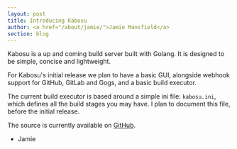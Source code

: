 ```yaml
---
layout: post
title: Introducing Kabosu
author: <a href="/about/jamie/">Jamie Mansfield</a>
section: blog
---
```

Kabosu is a up and coming build server built with Golang. It is designed to be simple, concise and lightweight.

For Kabosu's initial release we plan to have a basic GUI, alongside webhook support for GitHub, GitLab and Gogs, and 
a basic build executor.

The current build executor is based around a simple ini file: `kabosu.ini`, which defines all the build stages 
you may have. I plan to document this file, before the initial release.

The source is currently available on [GitHub](https://github.com/Lexteam/Kabosu).

- Jamie
